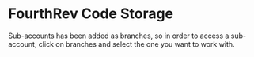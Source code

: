 # FourthRev Code Storage

Sub-accounts has been added as branches, so in order to access a sub-account, click on branches and select the one you want to work with.
